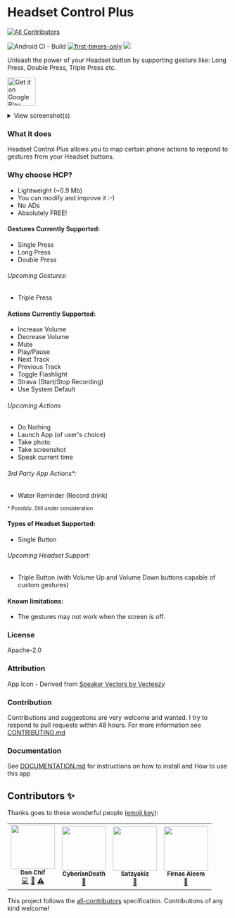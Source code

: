 Headset Control Plus
====
<!-- ALL-CONTRIBUTORS-BADGE:START - Do not remove or modify this section -->
[![All Contributors](https://img.shields.io/badge/all_contributors-4-orange.svg?style=flat-square)](#contributors-)
<!-- ALL-CONTRIBUTORS-BADGE:END -->
![Android CI - Build](https://github.com/nadchif/headset-control-plus/workflows/Android%20CI%20-%20Build/badge.svg)
[![first-timers-only](https://img.shields.io/badge/first--timers--only-friendly-blue.svg?style=flat-square)](https://www.firsttimersonly.com/)
[<img src="https://img.shields.io/badge/slack-@ossenthusiasts-brown.svg?logo=slack">](https://ossenthusiasts.slack.com/)

Unleash the power of your Headset button by supporting gesture like: Long Press, Double Press, Triple Press etc.

<!-- markdownlint-disable -->
<a href='https://play.google.com/store/apps/details?id=com.chif.headsetcontrolplus&pcampaignid=pcampaignidMKT-Other-global-all-co-prtnr-py-PartBadge-Mar2515-1'><img alt='Get it on Google Play' src='https://play.google.com/intl/en_us/badges/static/images/badges/en_badge_web_generic.png' height="64"/></a>
<!-- markdownlint-enable -->

<details>
  <summary>
    View screenshot(s)
  </summary>
  
  ![image](https://raw.githubusercontent.com/nadchif/headset-control-plus/master/extra/Screenshot1_small.jpg)
  
</details>

### What it does
Headset Control Plus allows you to map certain phone actions to respond to gestures from your Headset buttons.

### Why choose HCP?

* Lightweight (~0.9 Mb)
* You can modify and improve it :-)
* No ADs
* Absolutely FREE!

#### Gestures Currently Supported:
* Single Press
* Long Press
* Double Press

###### Upcoming Gestures:
* Triple Press

#### Actions Currently Supported:
* Increase Volume
* Decrease Volume
* Mute 
* Play/Pause
* Next Track
* Previous Track
* Toggle Flashlight
* Strava (Start/Stop Recording)
* Use System Default

###### Upcoming Actions
* Do Nothing
* Launch App (of user's choice)
* Take photo
* Take screenshot
* Speak current time

###### 3rd Party App Actions*:
* Water Reminder (Record drink)

<sup>\* Possibly. Still under consideration</sup>

#### Types of Headset Supported:
* Single Button

###### Upcoming Headset Support:
* Triple Button (with Volume Up and Volume Down buttons capable of custom gestures)

#### Known limitations:
* The gestures may not work when the screen is off.

### License
Apache-2.0

### Attribution
App Icon - Derived from [Speaker Vectors by Vecteezy](https://www.vecteezy.com/free-vector/speaker)

### Contribution
Contributions and suggestions are very welcome and wanted. I try to respond to pull requests within 48 hours. For more information see [CONTRIBUTING.md](https://github.com/nadchif/headset-control-plus/blob/master/CONTRIBUTING.md)

### Documentation
See [DOCUMENTATION.md](#) for instructions on how to install and How to use this app


## Contributors ✨

Thanks goes to these wonderful people ([emoji key](https://allcontributors.org/docs/en/emoji-key)):

<!-- ALL-CONTRIBUTORS-LIST:START - Do not remove or modify this section -->
<!-- prettier-ignore-start -->
<!-- markdownlint-disable -->
<table>
  <tr>
    <td align="center"><a href="http://aboutchif.com"><img src="https://avatars0.githubusercontent.com/u/47924887?v=4" width="100px;" alt=""/><br /><sub><b>Dan Chif</b></sub></a><br /><a href="https://github.com/nadchif/headset-control-plus/commits?author=nadchif" title="Code">💻</a> <a href="#maintenance-nadchif" title="Maintenance">🚧</a> <a href="https://github.com/nadchif/headset-control-plus/commits?author=nadchif" title="Tests">⚠️</a></td>
    <td align="center"><a href="https://github.com/CyberianDeath"><img src="https://avatars0.githubusercontent.com/u/60200739?v=4" width="100px;" alt=""/><br /><sub><b>CyberianDeath</b></sub></a><br /><a href="https://github.com/nadchif/headset-control-plus/commits?author=CyberianDeath" title="Documentation">📖</a></td>
    <td align="center"><a href="https://github.com/Satzyakiz"><img src="https://avatars2.githubusercontent.com/u/40039258?v=4" width="100px;" alt=""/><br /><sub><b>Satzyakiz</b></sub></a><br /><a href="https://github.com/nadchif/headset-control-plus/commits?author=Satzyakiz" title="Documentation">📖</a></td>
    <td align="center"><a href="https://github.com/AMFIRNAS"><img src="https://avatars1.githubusercontent.com/u/13057271?v=4" width="100px;" alt=""/><br /><sub><b>Firnas Aleem</b></sub></a><br /><a href="https://github.com/nadchif/headset-control-plus/commits?author=AMFIRNAS" title="Documentation">📖</a></td>
  </tr>
</table>

<!-- markdownlint-enable -->
<!-- prettier-ignore-end -->
<!-- ALL-CONTRIBUTORS-LIST:END -->

This project follows the [all-contributors](https://github.com/all-contributors/all-contributors) specification. Contributions of any kind welcome!
